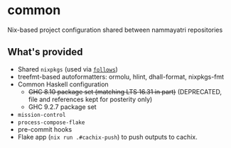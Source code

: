 # common

Nix-based project configuration shared between nammayatri repositories

## What's provided

- Shared `nixpkgs` (used via [`follows`](https://nixos.org/manual/nix/stable/command-ref/new-cli/nix3-flake#flake-inputs))
- treefmt-based autoformatters: ormolu, hlint, dhall-format, nixpkgs-fmt
- Common Haskell configuration
  - ~~GHC 8.10 package set (matching LTS 16.31 in part)~~ (DEPRECATED, file and references kept for posterity only)
  - GHC 9.2.7 package set
- `mission-control`
- `process-compose-flake`
- pre-commit hooks
- Flake app (`nix run .#cachix-push`) to push outputs to cachix.
